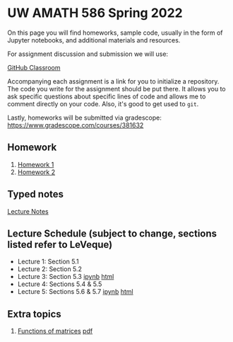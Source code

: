 # UW AMATH 586 Spring 2022

On this page you will find homeworks, sample code, usually in the form of Jupyter notebooks, and additional materials and resources.

For assignment discussion and submission we will use:

[GitHub Classroom](https://classroom.github.com)

Accompanying each assignment is a link for you to initialize a repository.  The code you write for the assignment should be put there.  It allows you to ask specific questions about specific lines of code and allows me to comment directly on your code.  Also, it's good to get used to `git`. 

Lastly, homeworks will be submitted via gradescope: https://www.gradescope.com/courses/381632

## Homework

1. [Homework 1](https://classroom.github.com/a/1NgqS_Ss) 
2. [Homework 2](https://classroom.github.com/a/5YsGd3yP)

## Typed notes

[Lecture Notes](https://github.com/trogdoncourses/amath-586-2022/blob/main/Advanced_Numerical_Analysis.pdf)

## Lecture Schedule (subject to change, sections listed refer to LeVeque)

* Lecture 1: Section 5.1
* Lecture 2: Section 5.2
* Lecture 3: Section 5.3 [ipynb](https://nbviewer.org/github/trogdoncourses/amath-586-2022/blob/main/notebooks/Euler.ipynb) [html](https://faculty.washington.edu/trogdon/amath-586-2022/notebooks/Euler.html)
* Lecture 4: Sections 5.4 & 5.5
* Lecture 5: Sections 5.6 & 5.7 [ipynb](https://nbviewer.org/github/trogdoncourses/amath-586-2022/blob/main/notebooks/Multistage-step.ipynb) [html](https://faculty.washington.edu/trogdon/amath-586-2022/notebooks/Multistage-step.html)


## Extra topics

1. [Functions of matrices](https://uw.hosted.panopto.com/Panopto/Pages/Viewer.aspx?id=ea1e0cd2-78d6-44ba-a627-ae66017d0a0a) [pdf](https://drive.google.com/open?id=1qTbgft-jEanOGP019TV96yvk9CqrDPjk)
